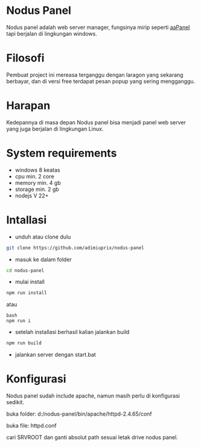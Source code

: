 # Nodus Panel

Nodus panel adalah web server manager, fungsinya mirip seperti [aaPanel](https://www.aapanel.com/) tapi berjalan di lingkungan windows.

# Filosofi
Pembuat project ini mereasa terganggu dengan laragon yang sekarang berbayar, dan di versi free terdapat pesan popup yang sering mengganggu.

# Harapan
Kedepannya di masa depan Nodus panel bisa menjadi panel web server yang juga berjalan di lingkungan Linux.

# System requirements
- windows 8 keatas
- cpu min. 2 core
- memory min. 4 gb
- storage min. 2 gb
- nodejs V 22+

# Intallasi
- unduh atau clone dulu
```bash
git clone https://github.com/adimiuprix/nodus-panel
```

- masuk ke dalam folder
```bash
cd nodus-panel
```

- mulai install
```bash
npm run install
```
atau
```
bash
npm run i
```

- setelah installasi berhasil kalian jalankan build
```bash
npm run build
```

- jalankan server dengan start.bat

# Konfigurasi
Nodus panel sudah include apache, namun masih perlu di konfigurasi sedikit.

buka folder: d:/nodus-panel/bin/apache/httpd-2.4.65/conf

buka file: httpd.conf

cari SRVROOT dan ganti absolut path sesuai letak drive nodus panel.
